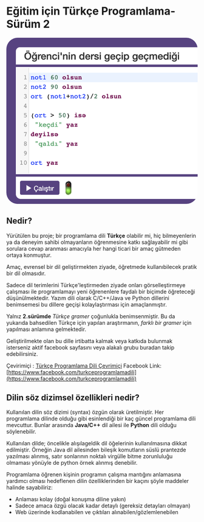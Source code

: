 # Eğitim için Türkçe Programlama-Sürüm 2

<img float="left" src="https://github.com/mehmetakifakkus/turkceprogramlamadili/blob/master/diger/tpd_pure_turkish_deneme/images/versiyon2-azeri.png?raw=true" style="border-radius: 30px;" width="800"/>

## Nedir?
Yürütülen bu proje; bir programlama dili **Türkçe** olabilir mi, hiç bilmeyenlerin ya da deneyim sahibi olmayanların öğrenmesine katkı sağlayabilir mi gibi sorulara cevap aranması amacıyla her hangi ticari bir amaç gütmeden ortaya konmuştur.

Amaç, evrensel bir dil geliştirmekten ziyade, öğretmede kullanıbilecek pratik bir dil olmasıdır.

Sadece dil terimlerini Türkçe'leştirmeden ziyade onları görselleştirmeye çalışması ile programlamayı yeni öğrenenlere faydalı bir biçimde öğreteceği düşünülmektedir. Yazım dili olarak C/C++/Java ve Python dillerini benimsemesi bu dillere geçişi kolaylaştırması için amaçlanmıştır. 

Yalnız **2.sürümde** *Türkçe gramer* çoğunlukla benimsenmiştir. Bu da yukarıda bahsedilen Türkçe için yapılan araştırmanın, *farklı bir gramer* için yapılması anlamına gelmektedir.

Geliştirilmekte olan bu dille irtibatta kalmak veya katkıda bulunmak isterseniz aktif facebook sayfasını veya alakalı grubu buradan takip edebilirsiniz.

Çevirimiçi        : [Türkçe Programlama Dili Çevrimiçi](http://turkceprogramlamadili.org/)
Facebook Link: [https://www.facebook.com/turkceprogramlamadili](https://www.facebook.com/turkceprogramlamadili)

## Dilin söz dizimsel özellikleri nedir?

Kullanılan dilin söz dizimi (syntax) özgün olarak üretilmiştir. Her programlama dilinde olduğu gibi esinlendiği bir kaç güncel programlama dili mevcuttur. Bunlar arasında **Java/C++** dil ailesi ile **Python** dili olduğu söylenebilir.

Kullanılan dilde; öncelikle alışılageldik dil öğelerinin kullanılmasına dikkat edilmiştir. Örneğin Java dil ailesinden bileşik komutların süslü prantezde yazılması alınmış, satır sonlarının noktalı virgülle bitme zorunluluğu olmaması yönüyle de python örnek alınmış denebilir.

Programlama öğrenen kişinin programın çalışma mantığını anlamasına yardımcı olması hedeflenen dilin özelliklerinden bir kaçını şöyle maddeler halinde sayabiliriz:

- Anlaması kolay (doğal konuşma diline yakın) 
- Sadece amaca özgü olacak kadar detaylı (gereksiz detayları olmayan)
- Web üzerinde kodlanabilen ve çıktıları alınabilen/gözlemlenebilen
